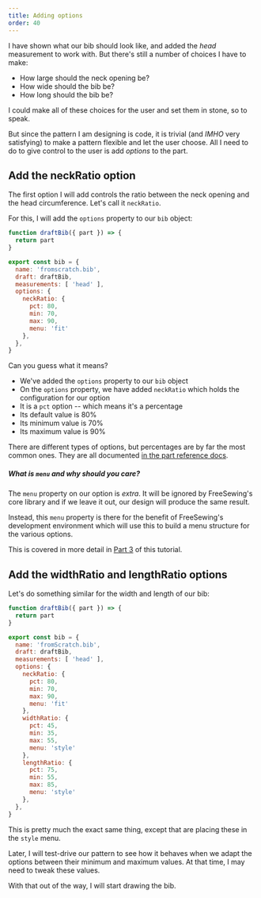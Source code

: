 ```yaml
---
title: Adding options
order: 40
---
```


I have shown what our bib should look like, and added the _head_ measurement
to work with. But there's still a number of choices I have to make:

- How large should the neck opening be?
- How wide should the bib be?
- How long should the bib be?

I could make all of these choices for the user and set them in stone, so to speak.

But since the pattern I am designing is code, it is trivial (and _IMHO_ very satisfying) 
to make a pattern flexible and let the user choose.
All I need to do to give control to the user is add _options_ to the part.

## Add the neckRatio option

The first option I will add controls the ratio between the neck opening
and the head circumference. Let's call it `neckRatio`.

For this, I will add the `options` property to our `bib` object:

```src/bib.mjs
function draftBib({ part }) => {
  return part
}

export const bib = {
  name: 'fromscratch.bib',
  draft: draftBib,
  measurements: [ 'head' ],
  options: {
    neckRatio: { 
      pct: 80, 
      min: 70, 
      max: 90, 
      menu: 'fit'
    },
  },
}
```

Can you guess what it means?

- We've added the `options` property to our `bib` object
- On the `options` property, we have added `neckRatio` which holds the configuration for our option
- It is a `pct` option -- which means it's a percentage
- Its default value is 80%
- Its minimum value is 70%
- Its maximum value is 90%

There are different types of options, but percentages are by far the most common ones.
They are all documented [in the part reference docs](/reference/api/part/config/options).

<Note>

##### What is `menu` and why should you care?

The `menu` property on our option is *extra*. 
It will be ignored by FreeSewing's core library and if we leave it out, our design will produce the same result.

Instead, this `menu` property is there for the benefit of FreeSewing's development environment which will use this to build a menu structure for the various
options.

This is covered in more detail in [Part 3](/tutorials/pattern-design/part3) of this tutorial.

</Note>

## Add the widthRatio and lengthRatio options

Let's do something similar for the width and length of our bib:

```src/bib.mjs
function draftBib({ part }) => {
  return part
}

export const bib = {
  name: 'fromScratch.bib',
  draft: draftBib,
  measurements: [ 'head' ],
  options: {
    neckRatio: { 
      pct: 80, 
      min: 70, 
      max: 90, 
      menu: 'fit'
    },
    widthRatio: { 
      pct: 45, 
      min: 35, 
      max: 55, 
      menu: 'style' 
    },
    lengthRatio: { 
      pct: 75, 
      min: 55, 
      max: 85, 
      menu: 'style' 
    },
  },
}
```

This is pretty much the exact same thing, except that are placing these in the `style` menu.

Later, I will test-drive our pattern to see how it behaves when we adapt the options
between their minimum and maximum values. At that time, I may need to tweak these values.

With that out of the way, I will start drawing the bib.

